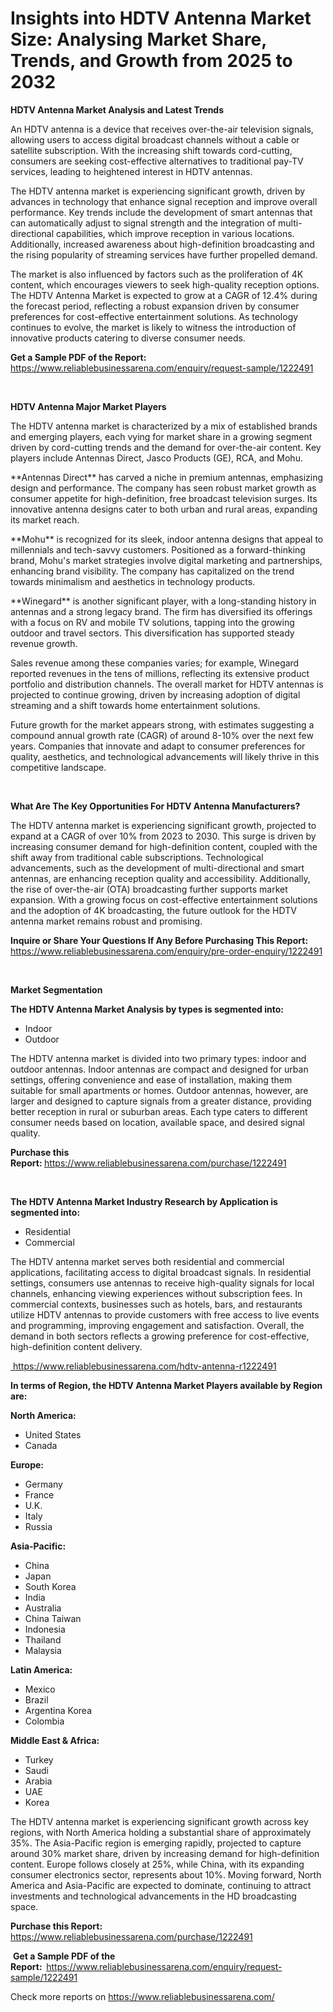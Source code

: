 <p><h1>Insights into HDTV Antenna Market Size: Analysing Market Share, Trends, and Growth from 2025 to 2032</h1></p><p><strong>HDTV Antenna Market Analysis and Latest Trends</strong></p>
<p><p>An HDTV antenna is a device that receives over-the-air television signals, allowing users to access digital broadcast channels without a cable or satellite subscription. With the increasing shift towards cord-cutting, consumers are seeking cost-effective alternatives to traditional pay-TV services, leading to heightened interest in HDTV antennas. </p><p>The HDTV antenna market is experiencing significant growth, driven by advances in technology that enhance signal reception and improve overall performance. Key trends include the development of smart antennas that can automatically adjust to signal strength and the integration of multi-directional capabilities, which improve reception in various locations. Additionally, increased awareness about high-definition broadcasting and the rising popularity of streaming services have further propelled demand.</p><p>The market is also influenced by factors such as the proliferation of 4K content, which encourages viewers to seek high-quality reception options. The HDTV Antenna Market is expected to grow at a CAGR of 12.4% during the forecast period, reflecting a robust expansion driven by consumer preferences for cost-effective entertainment solutions. As technology continues to evolve, the market is likely to witness the introduction of innovative products catering to diverse consumer needs.</p></p>
<p><strong>Get a Sample PDF of the Report:&nbsp;</strong> <a href="https://www.reliablebusinessarena.com/enquiry/request-sample/1222491?utm_campaign=2041&utm_medium=2&utm_source=Github&utm_content=ia&utm_term=11022025&utm_id=hdtv-antenna">https://www.reliablebusinessarena.com/enquiry/request-sample/1222491</a></p>
<p>&nbsp;</p>
<p><strong>HDTV Antenna Major Market Players</strong></p>
<p><p>The HDTV antenna market is characterized by a mix of established brands and emerging players, each vying for market share in a growing segment driven by cord-cutting trends and the demand for over-the-air content. Key players include Antennas Direct, Jasco Products (GE), RCA, and Mohu.</p><p>**Antennas Direct** has carved a niche in premium antennas, emphasizing design and performance. The company has seen robust market growth as consumer appetite for high-definition, free broadcast television surges. Its innovative antenna designs cater to both urban and rural areas, expanding its market reach.</p><p>**Mohu** is recognized for its sleek, indoor antenna designs that appeal to millennials and tech-savvy customers. Positioned as a forward-thinking brand, Mohu's market strategies involve digital marketing and partnerships, enhancing brand visibility. The company has capitalized on the trend towards minimalism and aesthetics in technology products.</p><p>**Winegard** is another significant player, with a long-standing history in antennas and a strong legacy brand. The firm has diversified its offerings with a focus on RV and mobile TV solutions, tapping into the growing outdoor and travel sectors. This diversification has supported steady revenue growth.</p><p>Sales revenue among these companies varies; for example, Winegard reported revenues in the tens of millions, reflecting its extensive product portfolio and distribution channels. The overall market for HDTV antennas is projected to continue growing, driven by increasing adoption of digital streaming and a shift towards home entertainment solutions.</p><p>Future growth for the market appears strong, with estimates suggesting a compound annual growth rate (CAGR) of around 8-10% over the next few years. Companies that innovate and adapt to consumer preferences for quality, aesthetics, and technological advancements will likely thrive in this competitive landscape.</p></p>
<p>&nbsp;</p>
<p><strong>What Are The Key Opportunities For HDTV Antenna Manufacturers?</strong></p>
<p><p>The HDTV antenna market is experiencing significant growth, projected to expand at a CAGR of over 10% from 2023 to 2030. This surge is driven by increasing consumer demand for high-definition content, coupled with the shift away from traditional cable subscriptions. Technological advancements, such as the development of multi-directional and smart antennas, are enhancing reception quality and accessibility. Additionally, the rise of over-the-air (OTA) broadcasting further supports market expansion. With a growing focus on cost-effective entertainment solutions and the adoption of 4K broadcasting, the future outlook for the HDTV antenna market remains robust and promising.</p></p>
<p><strong>Inquire or Share Your Questions If Any Before Purchasing This Report:</strong> <a href="https://www.reliablebusinessarena.com/enquiry/pre-order-enquiry/1222491?utm_campaign=2041&utm_medium=2&utm_source=Github&utm_content=ia&utm_term=11022025&utm_id=hdtv-antenna">https://www.reliablebusinessarena.com/enquiry/pre-order-enquiry/1222491</a></p>
<p>&nbsp;</p>
<p><strong>Market Segmentation</strong></p>
<p><strong>The HDTV Antenna Market Analysis by types is segmented into:</strong></p>
<p><ul><li>Indoor</li><li>Outdoor</li></ul></p>
<p><p>The HDTV antenna market is divided into two primary types: indoor and outdoor antennas. Indoor antennas are compact and designed for urban settings, offering convenience and ease of installation, making them suitable for small apartments or homes. Outdoor antennas, however, are larger and designed to capture signals from a greater distance, providing better reception in rural or suburban areas. Each type caters to different consumer needs based on location, available space, and desired signal quality.</p></p>
<p><strong>Purchase this Report:&nbsp;</strong><a href="https://www.reliablebusinessarena.com/purchase/1222491?utm_campaign=2041&utm_medium=2&utm_source=Github&utm_content=ia&utm_term=11022025&utm_id=hdtv-antenna">https://www.reliablebusinessarena.com/purchase/1222491</a></p>
<p>&nbsp;</p>
<p><strong>The HDTV Antenna Market Industry Research by Application is segmented into:</strong></p>
<p><ul><li>Residential</li><li>Commercial</li></ul></p>
<p><p>The HDTV antenna market serves both residential and commercial applications, facilitating access to digital broadcast signals. In residential settings, consumers use antennas to receive high-quality signals for local channels, enhancing viewing experiences without subscription fees. In commercial contexts, businesses such as hotels, bars, and restaurants utilize HDTV antennas to provide customers with free access to live events and programming, improving engagement and satisfaction. Overall, the demand in both sectors reflects a growing preference for cost-effective, high-definition content delivery.</p></p>
<p><a href="https://www.reliablebusinessarena.com/hdtv-antenna-r1222491?utm_campaign=2041&utm_medium=2&utm_source=Github&utm_content=ia&utm_term=11022025&utm_id=hdtv-antenna">&nbsp;https://www.reliablebusinessarena.com/hdtv-antenna-r1222491</a></p>
<p><strong>In terms of Region, the HDTV Antenna Market Players available by Region are:</strong></p>
<p>
    <p> <strong> North America: </strong>
        <ul>
            <li>United States</li>
            <li>Canada</li>
        </ul>
        </p> 
    <p> <strong> Europe: </strong>
        <ul>
            <li>Germany</li>
            <li>France</li>
            <li>U.K.</li>
            <li>Italy</li>
            <li>Russia</li>
        </ul>
        </p> 
    <p> <strong> Asia-Pacific: </strong>
        <ul>
            <li>China</li>
            <li>Japan</li>
            <li>South Korea</li>
            <li>India</li>
            <li>Australia</li>
            <li>China Taiwan</li>
            <li>Indonesia</li>
            <li>Thailand</li>
            <li>Malaysia</li>
        </ul>
        </p> 
    <p> <strong> Latin America: </strong>
        <ul>
            <li>Mexico</li>
            <li>Brazil</li>
            <li>Argentina Korea</li>
            <li>Colombia</li>
        </ul>
        </p> 
    <p> <strong> Middle East & Africa: </strong>
        <ul>
            <li>Turkey</li>
            <li>Saudi</li>
            <li>Arabia</li>
            <li>UAE</li>
            <li>Korea</li>
        </ul>
    </p>
    </p>
<p><p>The HDTV antenna market is experiencing significant growth across key regions, with North America holding a substantial share of approximately 35%. The Asia-Pacific region is emerging rapidly, projected to capture around 30% market share, driven by increasing demand for high-definition content. Europe follows closely at 25%, while China, with its expanding consumer electronics sector, represents about 10%. Moving forward, North America and Asia-Pacific are expected to dominate, continuing to attract investments and technological advancements in the HD broadcasting space.</p></p>
<p><strong>Purchase this Report: </strong><a href="https://www.reliablebusinessarena.com/purchase/1222491?utm_campaign=2041&utm_medium=2&utm_source=Github&utm_content=ia&utm_term=11022025&utm_id=hdtv-antenna">https://www.reliablebusinessarena.com/purchase/1222491</a></p>
<p>&nbsp;<strong>Get a Sample PDF of the Report:&nbsp;&nbsp;</strong><a href="https://www.reliablebusinessarena.com/enquiry/request-sample/1222491?utm_campaign=2041&utm_medium=2&utm_source=Github&utm_content=ia&utm_term=11022025&utm_id=hdtv-antenna">https://www.reliablebusinessarena.com/enquiry/request-sample/1222491</a></p>
<p><strong></strong></p>
<p>Check more reports on <a href="https://www.reliablebusinessarena.com/?utm_campaign=2041&utm_medium=2&utm_source=Github&utm_content=ia&utm_term=11022025&utm_id=hdtv-antenna">https://www.reliablebusinessarena.com/</a></p>